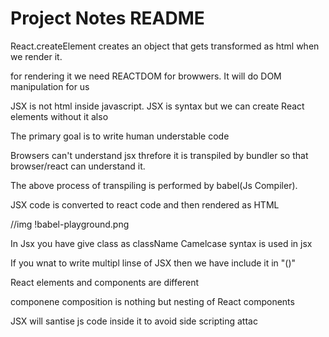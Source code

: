 # Project Notes README

React.createElement creates an object that gets transformed as html when we render it.

for rendering it we need REACTDOM for browwers.
It will do DOM manipulation for us

JSX is not html inside javascript.
JSX is syntax but we can create React elements without it also

The primary goal is to write human understable code

Browsers can't understand jsx threfore it is transpiled by bundler so that browser/react can understand it.

The above process of transpiling is performed by babel(Js Compiler).

JSX code is converted to react code and then rendered as HTML

//img
!babel-playground.png

In Jsx you have give class as className
Camelcase syntax is used in jsx

If you wnat to write multipl linse of JSX then we have include it in "()"

React elements and components are different

componene composition is nothing but nesting of React components

JSX will santise js code inside it to avoid side scripting attac
